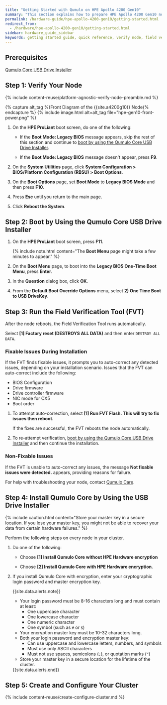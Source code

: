 ```yaml
---
title: "Getting Started with Qumulo on HPE Apollo 4200 Gen10"
summary: "This section explains how to prepare HPE Apollo 4200 Gen10 nodes for creating a Qumulo Core cluster. This guide is for system administrators, professional service providers, and colleagues in your organization who are responsible for installing and configuring server hardware."
permalink: /hardware-guide/hpe-apollo-4200-gen10/getting-started.html
redirect_from:
  - /hardware/hpe-apollo-4200-gen10/getting-started.html
sidebar: hardware_guide_sidebar
keywords: getting started guide, quick reference, verify node, field verification tool, FVT, HPE, Apollo 4200 Gen10
---
```


## Prerequisites
<a href="https://docs.qumulo.com/administrator-guide/qumulo-core/creating-usb-drive-installer.html" class="no_icon">Qumulo Core USB Drive Installer</a>


## Step 1: Verify Your Node

{% include content-reuse/platform-agnostic-verify-node-preamble.md %}

   {% capture alt_tag %}Front Diagram of the {{site.a4200g10}} Node{% endcapture %}
   {% include image.html alt=alt_tag file="hpe-gen10-front-power.png" %}

1. On the **HPE ProLiant** boot screen, do one of the following:

   * If the **Boot Mode: Legacy BIOS** message appears, skip the rest of this section and continue to [boot by using the Qumulo Core USB Drive Installer](#step-2-boot-by-using-the-qumulo-core-usb-drive-installer).

   * If the **Boot Mode: Legacy BIOS** message doesn't appear, press **F9**.

1. On the **System Utilities** page, click **System Configuration > BIOS/Platform Configuration (RBSU) > Boot Options**.

1. On the **Boot Options** page, set **Boot Mode** to **Legacy BIOS Mode** and then press **F10**.

1. Press **Esc** until you return to the main page.

1. Click **Reboot the System**.


## Step 2: Boot by Using the Qumulo Core USB Drive Installer

1. On the **HPE ProLiant** boot screen, press **F11**.

   {% include note.html content="The **Boot Menu** page might take a few minutes to appear." %}

1. On the **Boot Menu** page, to boot into the **Legacy BIOS One-Time Boot Menu**, press **Enter**.

1. In the **Question** dialog box, click **OK**.

1. From the **Default Boot Override Options** menu, select **2) One Time Boot to USB DriveKey**.


## Step 3: Run the Field Verification Tool (FVT)

After the node reboots, the Field Verification Tool runs automatically.

Select **[1] Factory reset (DESTROYS ALL DATA)** and then enter `DESTROY ALL DATA`.


### Fixable Issues During Installation
If the FVT finds fixable issues, it prompts you to auto-correct any detected issues, depending on your installation scenario. Issues that the FVT can auto-correct include the following:

* BIOS Configuration
* Drive firmware
* Drive controller firmware
* NIC mode for CX5
* Boot order

1. To attempt auto-correction, select **[1] Run FVT Flash. This will try to fix issues then reboot.**

   If the fixes are successful, the FVT reboots the node automatically.

1. To re-attempt verification, [boot by using the Qumulo Core USB Drive Installer](#step-2-boot-by-using-the-qumulo-core-usb-drive-installer) and then continue the installation.


### Non-Fixable Issues
If the FVT is unable to auto-correct any issues, the message **Not fixable issues were detected.** appears, providing reasons for failure.

For help with troubleshooting your node, contact [Qumulo Care](https://care.qumulo.com/hc/en-us/articles/115008409408).


## Step 4: Install Qumulo Core by Using the USB Drive Installer

{% include caution.html content="Store your master key in a secure location. If you lose your master key, you might not be able to recover your data from certain hardware failures." %}

Perform the following steps on every node in your cluster.

1. Do one of the following:

   * Choose **[1] Install Qumulo Core without HPE Hardware encryption**

   * Choose **[2] Install Qumulo Core with HPE Hardware encryption**.

1. If you install Qumulo Core with encryption, enter your cryptographic login password and master encryption key.

   {{site.data.alerts.note}}
   <ul>
     <li>Your login password must be 8-16 characters long and must contain at least:
       <ul>
         <li>One uppercase character</li>
         <li>One lowercase character</li>
         <li>One numeric character</li>
         <li>One symbol (such as <code>#</code> or <code>$</code>)</li>
       </ul>
     </li>
     <li>Your encryption master key must be 10-32 characters long.</li>
     <li>Both your login password and encryption master key:
       <ul>
         <li>Can use uppercase and lowercase letters, numbers, and symbols</li>
         <li>Must use only ASCII characters</li>
         <li>Must not use spaces, semicolons (<code>;</code>), or quotation marks (<code>"</code>)</li>
       </ul>
     </li>
     <li>Store your master key in a secure location for the lifetime of the cluster.</li>
   </ul>
   {{site.data.alerts.end}}
   
## Step 5: Create and Configure Your Cluster

{% include content-reuse/create-configure-cluster.md %}
